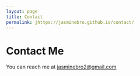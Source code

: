 ```yaml
---
layout: page
title: Contact
permalink: jhttps://jasminebro.github.io/contact/
---
```


# Contact Me
You can reach me at jasminebro2@gmail.com
